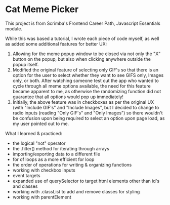 # Cat Meme Picker

This project is from Scrimba's Frontend Career Path, Javascript Essentials module. 

While this was based a tutorial, I wrote each piece of code myself, as well as added some additional features for better UX:

1) Allowing for the meme popup window to be closed via not only the "X" button on the popup, but also when clicking anywhere outside the popup itself. 
2) Modified the original feature of selecting only GIF's so that there is an option for the user to select whether they want to see GIFS only, Images only, or both. After watching someone test out the app who wanted to cycle through all meme options available, the need for this feature became apparent to me, as otherwise the randomizing function did not guarantee that all options would pop up immediately!
3) Initially, the above feature was in checkboxes as per the original UX (with "Include GIF's" and "Include Images", but I decided to change to radio inputs (reading "Only GIF's" and "Only Images") so there wouldn't be confusion upon being required to select an option upon page load, as my user pointed out to me. 

What I learned & practiced:
* the logical "not" operator
* the .filter() method for iterating through arrays
* importing/exporting data to a different file
* for of loops as a more efficient for loop
* the order of operations for writing & organizing functions
* working with checkbox inputs
* event targets
* expanded use of querySelector to target html elements other than id's and classes
* working with .classList to add and remove classes for styling
* working with parentElement
